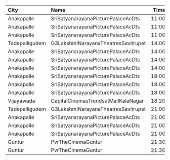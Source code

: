| City           | Name                                |  Time | Type        | Price | Capacity | Booked |
| :------------- | :---------------------------------- | ----: | :---------- | ----: | -------: | -----: |
| Anakapalle     | SriSatyanarayanaPicturePalaceAcDts  | 11:00 | FirstClass  |  112₹ |      160 |     80 |
| Anakapalle     | SriSatyanarayanaPicturePalaceAcDts  | 11:00 | SecondClass |   67₹ |       22 |     22 |
| Anakapalle     | SriSatyanarayanaPicturePalaceAcDts  | 11:00 | ThirdClass  |   44₹ |       46 |     46 |
| Tadepalligudem | G3LakshmiNarayanaTheatresSavitrupet | 14:00 | FirstClass  |   70₹ |      173 |     93 |
| Anakapalle     | SriSatyanarayanaPicturePalaceAcDts  | 14:00 | FirstClass  |  112₹ |      160 |     80 |
| Anakapalle     | SriSatyanarayanaPicturePalaceAcDts  | 14:00 | SecondClass |   67₹ |       22 |     22 |
| Anakapalle     | SriSatyanarayanaPicturePalaceAcDts  | 14:00 | ThirdClass  |   44₹ |       46 |     46 |
| Anakapalle     | SriSatyanarayanaPicturePalaceAcDts  | 18:00 | FirstClass  |  112₹ |      160 |     80 |
| Anakapalle     | SriSatyanarayanaPicturePalaceAcDts  | 18:00 | SecondClass |   67₹ |       22 |     22 |
| Anakapalle     | SriSatyanarayanaPicturePalaceAcDts  | 18:00 | ThirdClass  |   44₹ |       46 |     46 |
| Vijayawada     | CapitalCinemasTrendsetMallKalaNagar | 18:20 | Silver      |  150₹ |       21 |      3 |
| Tadepalligudem | G3LakshmiNarayanaTheatresSavitrupet | 21:00 | FirstClass  |   70₹ |      173 |     93 |
| Anakapalle     | SriSatyanarayanaPicturePalaceAcDts  | 21:00 | FirstClass  |  112₹ |      160 |     80 |
| Anakapalle     | SriSatyanarayanaPicturePalaceAcDts  | 21:00 | SecondClass |   67₹ |       22 |     22 |
| Anakapalle     | SriSatyanarayanaPicturePalaceAcDts  | 21:00 | ThirdClass  |   44₹ |       46 |     46 |
| Guntur         | PvrTheCinemaGuntur                  | 21:30 | Premium     |  250₹ |       13 |     13 |
| Guntur         | PvrTheCinemaGuntur                  | 21:30 | Deluxe      |  150₹ |      155 |    155 |